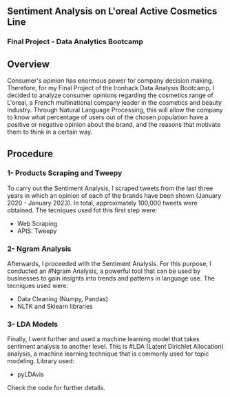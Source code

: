 ## Sentiment Analysis on L'oreal Active Cosmetics Line
### Final Project - Data Analytics Bootcamp

## Overview
Consumer's opinion has enormous power for company decision making. 
Therefore, for my Final Project of the Ironhack Data Analysis Bootcamp, I decided to analyze consumer opinions regarding the cosmetics range of L'oreal, a French multinational company leader in the cosmetics and beauty industry. Through Natural Language Processing, this will allow the company to know what percentage of users out of the chosen population have a positive or negative opinion about the brand, and the reasons that motivate them to think in a certain way.

## Procedure
### 1- Products Scraping and Tweepy 
To carry out the Sentiment Analysis, I scraped tweets from the last three years in which an opinion of each of the brands have been shown (January 2020 - January 2023). In total, approximately 100,000 tweets were obtained. The tecniques used fot this first step were:
- Web Scraping
- APIS: Tweepy

### 2- Ngram Analysis
Afterwards, I proceeded with the Sentiment Analysis. For this purpose, I conducted an #Ngram Analysis, a powerful tool that can be used by businesses to gain insights into trends and patterns in language use. The tecniques used were:
- Data Cleaning (Numpy, Pandas)
- NLTK and Sklearn libraries

### 3- LDA Models
Finally, I went further and used a machine learning model that takes sentiment analysis to another level. This is #LDA (Latent Dirichlet Allocation) analysis, a machine learning technique that is commonly used for topic modeling. Library used:
- pyLDAvis

Check the code for further details.
